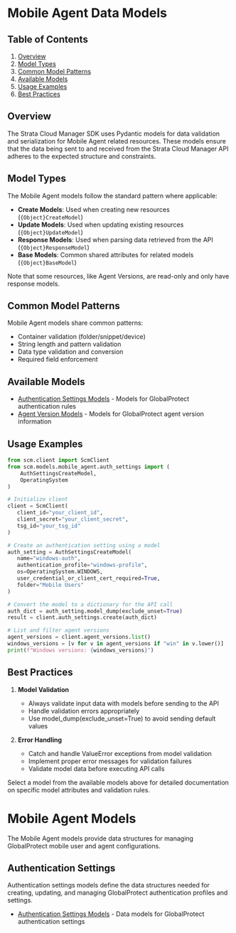 # Mobile Agent Data Models

## Table of Contents

1. [Overview](#overview)
2. [Model Types](#model-types)
3. [Common Model Patterns](#common-model-patterns)
4. [Available Models](#available-models)
5. [Usage Examples](#usage-examples)
6. [Best Practices](#best-practices)

## Overview

The Strata Cloud Manager SDK uses Pydantic models for data validation and serialization for Mobile Agent related resources. These models ensure that the data being sent to and received from the Strata Cloud Manager API adheres to the expected structure and constraints.

## Model Types

The Mobile Agent models follow the standard pattern where applicable:

- **Create Models**: Used when creating new resources (`{Object}CreateModel`)
- **Update Models**: Used when updating existing resources (`{Object}UpdateModel`)
- **Response Models**: Used when parsing data retrieved from the API (`{Object}ResponseModel`)
- **Base Models**: Common shared attributes for related models (`{Object}BaseModel`)

Note that some resources, like Agent Versions, are read-only and only have response models.

## Common Model Patterns

Mobile Agent models share common patterns:

- Container validation (folder/snippet/device)
- String length and pattern validation
- Data type validation and conversion
- Required field enforcement

## Available Models

- [Authentication Settings Models](auth_settings_models.md) - Models for GlobalProtect authentication rules
- [Agent Version Models](agent_versions_models.md) - Models for GlobalProtect agent version information

## Usage Examples

<div class="termy">

<!-- termynal -->
```python
from scm.client import ScmClient
from scm.models.mobile_agent.auth_settings import (
    AuthSettingsCreateModel,
    OperatingSystem
)

# Initialize client
client = ScmClient(
   client_id="your_client_id",
   client_secret="your_client_secret",
   tsg_id="your_tsg_id"
)

# Create an authentication setting using a model
auth_setting = AuthSettingsCreateModel(
   name="windows-auth",
   authentication_profile="windows-profile",
   os=OperatingSystem.WINDOWS,
   user_credential_or_client_cert_required=True,
   folder="Mobile Users"
)

# Convert the model to a dictionary for the API call
auth_dict = auth_setting.model_dump(exclude_unset=True)
result = client.auth_settings.create(auth_dict)

# List and filter agent versions
agent_versions = client.agent_versions.list()
windows_versions = [v for v in agent_versions if "win" in v.lower()]
print(f"Windows versions: {windows_versions}")
```

</div>

## Best Practices

1. **Model Validation**
   - Always validate input data with models before sending to the API
   - Handle validation errors appropriately
   - Use model_dump(exclude_unset=True) to avoid sending default values

2. **Error Handling**
   - Catch and handle ValueError exceptions from model validation
   - Implement proper error messages for validation failures
   - Validate model data before executing API calls

Select a model from the available models above for detailed documentation on specific model attributes and validation rules.

# Mobile Agent Models

The Mobile Agent models provide data structures for managing GlobalProtect mobile user and agent configurations.

## Authentication Settings

Authentication settings models define the data structures needed for creating, updating, and managing GlobalProtect authentication profiles and settings.

* [Authentication Settings Models](auth_settings_models.md) - Data models for GlobalProtect authentication settings
